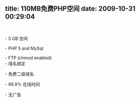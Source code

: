 title: 110MB免费PHP空间
date: 2009-10-31 00:29:04
---

<div align="left">
	&nbsp;</div>
<p>
	- 5 GB 空间</p>
<p>
	- PHP 5 and MySql</p>
<p>
	- FTP (chmod enabled)<br />
	- 域名绑定</p>
<p>
	- 免费二级域名</p>
<p>
	- 99.9% 在线时间</p>
<p>
	- 无广告</p>
